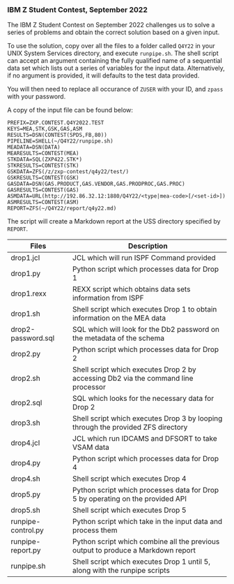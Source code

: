 ### IBM Z Student Contest, September 2022

The IBM Z Student Contest on September 2022 challenges us to solve a series of problems and obtain the correct solution based on a given input.

To use the solution, copy over all the files to a folder called `Q4Y22` in your UNIX System Services directory, and execute `runpipe.sh`. The shell script can accept an argument containing the fully qualified name of a sequential data set which lists out a series of variables for the input data. Alternatively, if no argument is provided, it will defaults to the test data provided.

You will then need to replace all occurance of `ZUSER` with your ID, and `zpass` with your password. 

A copy of the input file can be found below:
```
PREFIX=ZXP.CONTEST.Q4Y2022.TEST
KEYS=MEA,STK,GSK,GAS,ASM
RESULTS=DSN(CONTEST(SPDS,FB,80))
PIPELINE=SHELL(~/Q4Y22/runpipe.sh)
MEADATA=DSN(DATA)
MEARESULTS=CONTEST(MEA)
STKDATA=SQL(ZXP422.STK*)
STKRESULTS=CONTEST(STK)
GSKDATA=ZFS(/z/zxp-contest/q4y22/test/)
GSKRESULTS=CONTEST(GSK)
GASDATA=DSN(GAS.PRODUCT,GAS.VENDOR,GAS.PRODPROC,GAS.PROC)
GASRESULTS=CONTEST(GAS)
ASMDATA=URL(http://192.86.32.12:1880/Q4Y22/<type|mea-code>[/<set-id>])
ASMRESULTS=CONTEST(ASM)
REPORT=ZFS(~/Q4Y22/report/q4y22.md)
```

The script will create a Markdown report at the USS directory specified by `REPORT`.

| Files         | Description   |
| ------------- | ------------- |
| drop1.jcl | JCL which will run ISPF Command provided |
| drop1.py | Python script which processes data for Drop 1 |
| drop1.rexx | REXX script which obtains data sets information from ISPF |
| drop1.sh | Shell script which executes Drop 1 to obtain information on the MEA data |
| drop2-password.sql | SQL which will look for the Db2 password on the metadata of the schema |
| drop2.py | Python script which processes data for Drop 2 |
| drop2.sh | Shell script which executes Drop 2 by accessing Db2 via the command line processor |
| drop2.sql | SQL which looks for the necessary data for Drop 2 |
| drop3.sh | Shell script which executes Drop 3 by looping through the provided ZFS directory |
| drop4.jcl | JCL which run IDCAMS and DFSORT to take VSAM data | 
| drop4.py | Python script which processes data for Drop 4 | 
| drop4.sh | Shell script which executes Drop 4 |
| drop5.py | Python script which processes data for Drop 5 by operating on the provided API | 
| drop5.sh | Shell script which executes Drop 5 |
| runpipe-control.py | Python script which take in the input data and process them |
| runpipe-report.py | Python script which combine all the previous output to produce a Markdown report |
| runpipe.sh | Shell script which executes Drop 1 until 5, along with the runpipe scripts |